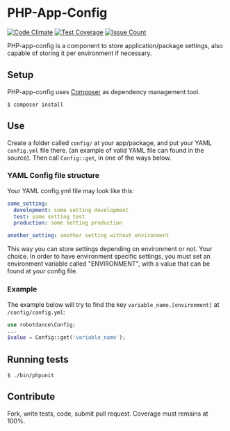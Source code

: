# PHP-App-Config

[![Code Climate](https://codeclimate.com/github/robotdance/php-app-config/badges/gpa.svg)](https://codeclimate.com/github/robotdance/php-app-config)
[![Test Coverage](https://codeclimate.com/github/robotdance/php-app-config/badges/coverage.svg)](https://codeclimate.com/github/robotdance/php-app-config/coverage)
[![Issue Count](https://codeclimate.com/github/robotdance/php-app-config/badges/issue_count.svg)](https://codeclimate.com/github/robotdance/php-app-config)

PHP-app-config is a component to store application/package settings, also capable of storing it per environment if necessary.

## Setup

PHP-app-config uses [Composer](http://getcomposer.org) as dependency management tool.

`$ composer install`

## Use

Create a folder called `config/` at your app/package, and put your YAML `config.yml` file there.
(an example of valid YAML file can found in the source). Then call `Config::get`, in one of the ways below.

### YAML Config file structure

Your YAML config.yml file may look like this:

```yaml
some_setting:
  development: some setting development
  test: some setting test
  production: some setting production

another_setting: another setting without environment
```
This way you can store settings depending on environment or not. Your choice.
In order to have environment specific settings, you must set an environment variable called "ENVIRONMENT",
with a value that can be found at your config file.

### Example

The example below will try to find the key `variable_name.[environment]` at `/config/config.yml`:

```php
use robotdance\Config;
...
$value = Config::get('variable_name');
```

## Running tests

`$ ./bin/phpunit`

## Contribute

Fork, write tests, code, submit pull request. Coverage must remains at 100%.
